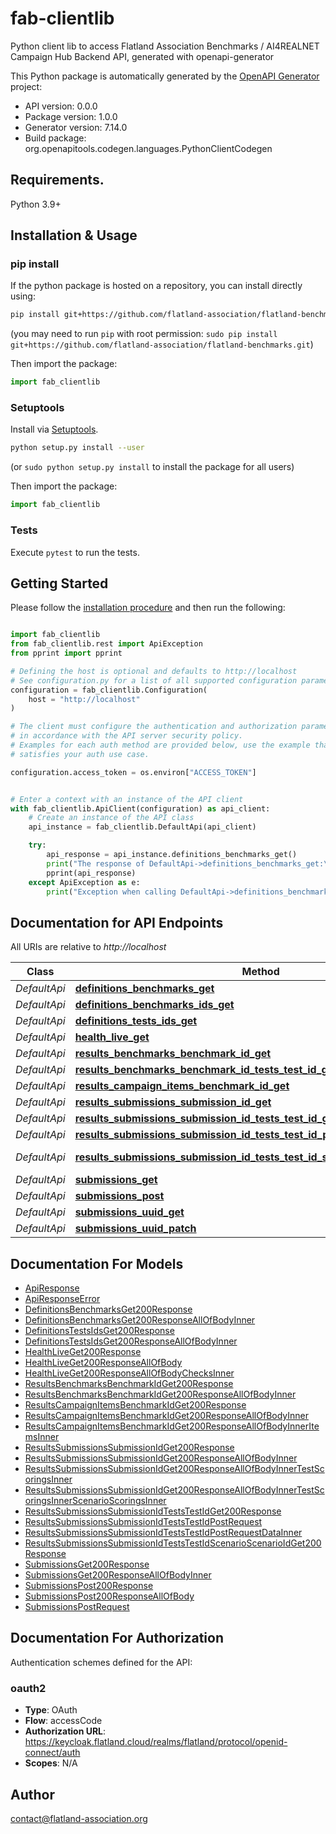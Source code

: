 # fab-clientlib
Python client lib to access Flatland Association Benchmarks / AI4REALNET Campaign Hub Backend API, generated with openapi-generator

This Python package is automatically generated by the [OpenAPI Generator](https://openapi-generator.tech) project:

- API version: 0.0.0
- Package version: 1.0.0
- Generator version: 7.14.0
- Build package: org.openapitools.codegen.languages.PythonClientCodegen

## Requirements.

Python 3.9+

## Installation & Usage
### pip install

If the python package is hosted on a repository, you can install directly using:

```sh
pip install git+https://github.com/flatland-association/flatland-benchmarks.git
```
(you may need to run `pip` with root permission: `sudo pip install git+https://github.com/flatland-association/flatland-benchmarks.git`)

Then import the package:
```python
import fab_clientlib
```

### Setuptools

Install via [Setuptools](http://pypi.python.org/pypi/setuptools).

```sh
python setup.py install --user
```
(or `sudo python setup.py install` to install the package for all users)

Then import the package:
```python
import fab_clientlib
```

### Tests

Execute `pytest` to run the tests.

## Getting Started

Please follow the [installation procedure](#installation--usage) and then run the following:

```python

import fab_clientlib
from fab_clientlib.rest import ApiException
from pprint import pprint

# Defining the host is optional and defaults to http://localhost
# See configuration.py for a list of all supported configuration parameters.
configuration = fab_clientlib.Configuration(
    host = "http://localhost"
)

# The client must configure the authentication and authorization parameters
# in accordance with the API server security policy.
# Examples for each auth method are provided below, use the example that
# satisfies your auth use case.

configuration.access_token = os.environ["ACCESS_TOKEN"]


# Enter a context with an instance of the API client
with fab_clientlib.ApiClient(configuration) as api_client:
    # Create an instance of the API class
    api_instance = fab_clientlib.DefaultApi(api_client)

    try:
        api_response = api_instance.definitions_benchmarks_get()
        print("The response of DefaultApi->definitions_benchmarks_get:\n")
        pprint(api_response)
    except ApiException as e:
        print("Exception when calling DefaultApi->definitions_benchmarks_get: %s\n" % e)

```

## Documentation for API Endpoints

All URIs are relative to *http://localhost*

Class | Method | HTTP request | Description
------------ | ------------- | ------------- | -------------
*DefaultApi* | [**definitions_benchmarks_get**](docs/DefaultApi.md#definitions_benchmarks_get) | **GET** /definitions/benchmarks/ | 
*DefaultApi* | [**definitions_benchmarks_ids_get**](docs/DefaultApi.md#definitions_benchmarks_ids_get) | **GET** /definitions/benchmarks/{ids} | 
*DefaultApi* | [**definitions_tests_ids_get**](docs/DefaultApi.md#definitions_tests_ids_get) | **GET** /definitions/tests/{ids} | 
*DefaultApi* | [**health_live_get**](docs/DefaultApi.md#health_live_get) | **GET** /health/live | 
*DefaultApi* | [**results_benchmarks_benchmark_id_get**](docs/DefaultApi.md#results_benchmarks_benchmark_id_get) | **GET** /results/benchmarks/{benchmark_id} | 
*DefaultApi* | [**results_benchmarks_benchmark_id_tests_test_id_get**](docs/DefaultApi.md#results_benchmarks_benchmark_id_tests_test_id_get) | **GET** /results/benchmarks/{benchmark_id}/tests/{test_id} | 
*DefaultApi* | [**results_campaign_items_benchmark_id_get**](docs/DefaultApi.md#results_campaign_items_benchmark_id_get) | **GET** /results/campaign-items/{benchmark_id} | 
*DefaultApi* | [**results_submissions_submission_id_get**](docs/DefaultApi.md#results_submissions_submission_id_get) | **GET** /results/submissions/{submission_id} | 
*DefaultApi* | [**results_submissions_submission_id_tests_test_id_get**](docs/DefaultApi.md#results_submissions_submission_id_tests_test_id_get) | **GET** /results/submissions/{submission_id}/tests/{test_id} | 
*DefaultApi* | [**results_submissions_submission_id_tests_test_id_post**](docs/DefaultApi.md#results_submissions_submission_id_tests_test_id_post) | **POST** /results/submissions/{submission_id}/tests/{test_id} | 
*DefaultApi* | [**results_submissions_submission_id_tests_test_id_scenario_scenario_id_get**](docs/DefaultApi.md#results_submissions_submission_id_tests_test_id_scenario_scenario_id_get) | **GET** /results/submissions/{submission_id}/tests/{test_id}/scenario/{scenario_id} | 
*DefaultApi* | [**submissions_get**](docs/DefaultApi.md#submissions_get) | **GET** /submissions | 
*DefaultApi* | [**submissions_post**](docs/DefaultApi.md#submissions_post) | **POST** /submissions | 
*DefaultApi* | [**submissions_uuid_get**](docs/DefaultApi.md#submissions_uuid_get) | **GET** /submissions/{uuid} | 
*DefaultApi* | [**submissions_uuid_patch**](docs/DefaultApi.md#submissions_uuid_patch) | **PATCH** /submissions/{uuid} | 


## Documentation For Models

 - [ApiResponse](docs/ApiResponse.md)
 - [ApiResponseError](docs/ApiResponseError.md)
 - [DefinitionsBenchmarksGet200Response](docs/DefinitionsBenchmarksGet200Response.md)
 - [DefinitionsBenchmarksGet200ResponseAllOfBodyInner](docs/DefinitionsBenchmarksGet200ResponseAllOfBodyInner.md)
 - [DefinitionsTestsIdsGet200Response](docs/DefinitionsTestsIdsGet200Response.md)
 - [DefinitionsTestsIdsGet200ResponseAllOfBodyInner](docs/DefinitionsTestsIdsGet200ResponseAllOfBodyInner.md)
 - [HealthLiveGet200Response](docs/HealthLiveGet200Response.md)
 - [HealthLiveGet200ResponseAllOfBody](docs/HealthLiveGet200ResponseAllOfBody.md)
 - [HealthLiveGet200ResponseAllOfBodyChecksInner](docs/HealthLiveGet200ResponseAllOfBodyChecksInner.md)
 - [ResultsBenchmarksBenchmarkIdGet200Response](docs/ResultsBenchmarksBenchmarkIdGet200Response.md)
 - [ResultsBenchmarksBenchmarkIdGet200ResponseAllOfBodyInner](docs/ResultsBenchmarksBenchmarkIdGet200ResponseAllOfBodyInner.md)
 - [ResultsCampaignItemsBenchmarkIdGet200Response](docs/ResultsCampaignItemsBenchmarkIdGet200Response.md)
 - [ResultsCampaignItemsBenchmarkIdGet200ResponseAllOfBodyInner](docs/ResultsCampaignItemsBenchmarkIdGet200ResponseAllOfBodyInner.md)
 - [ResultsCampaignItemsBenchmarkIdGet200ResponseAllOfBodyInnerItemsInner](docs/ResultsCampaignItemsBenchmarkIdGet200ResponseAllOfBodyInnerItemsInner.md)
 - [ResultsSubmissionsSubmissionIdGet200Response](docs/ResultsSubmissionsSubmissionIdGet200Response.md)
 - [ResultsSubmissionsSubmissionIdGet200ResponseAllOfBodyInner](docs/ResultsSubmissionsSubmissionIdGet200ResponseAllOfBodyInner.md)
 - [ResultsSubmissionsSubmissionIdGet200ResponseAllOfBodyInnerTestScoringsInner](docs/ResultsSubmissionsSubmissionIdGet200ResponseAllOfBodyInnerTestScoringsInner.md)
 - [ResultsSubmissionsSubmissionIdGet200ResponseAllOfBodyInnerTestScoringsInnerScenarioScoringsInner](docs/ResultsSubmissionsSubmissionIdGet200ResponseAllOfBodyInnerTestScoringsInnerScenarioScoringsInner.md)
 - [ResultsSubmissionsSubmissionIdTestsTestIdGet200Response](docs/ResultsSubmissionsSubmissionIdTestsTestIdGet200Response.md)
 - [ResultsSubmissionsSubmissionIdTestsTestIdPostRequest](docs/ResultsSubmissionsSubmissionIdTestsTestIdPostRequest.md)
 - [ResultsSubmissionsSubmissionIdTestsTestIdPostRequestDataInner](docs/ResultsSubmissionsSubmissionIdTestsTestIdPostRequestDataInner.md)
 - [ResultsSubmissionsSubmissionIdTestsTestIdScenarioScenarioIdGet200Response](docs/ResultsSubmissionsSubmissionIdTestsTestIdScenarioScenarioIdGet200Response.md)
 - [SubmissionsGet200Response](docs/SubmissionsGet200Response.md)
 - [SubmissionsGet200ResponseAllOfBodyInner](docs/SubmissionsGet200ResponseAllOfBodyInner.md)
 - [SubmissionsPost200Response](docs/SubmissionsPost200Response.md)
 - [SubmissionsPost200ResponseAllOfBody](docs/SubmissionsPost200ResponseAllOfBody.md)
 - [SubmissionsPostRequest](docs/SubmissionsPostRequest.md)


<a id="documentation-for-authorization"></a>
## Documentation For Authorization


Authentication schemes defined for the API:
<a id="oauth2"></a>
### oauth2

- **Type**: OAuth
- **Flow**: accessCode
- **Authorization URL**: https://keycloak.flatland.cloud/realms/flatland/protocol/openid-connect/auth
- **Scopes**: N/A


## Author

contact@flatland-association.org



